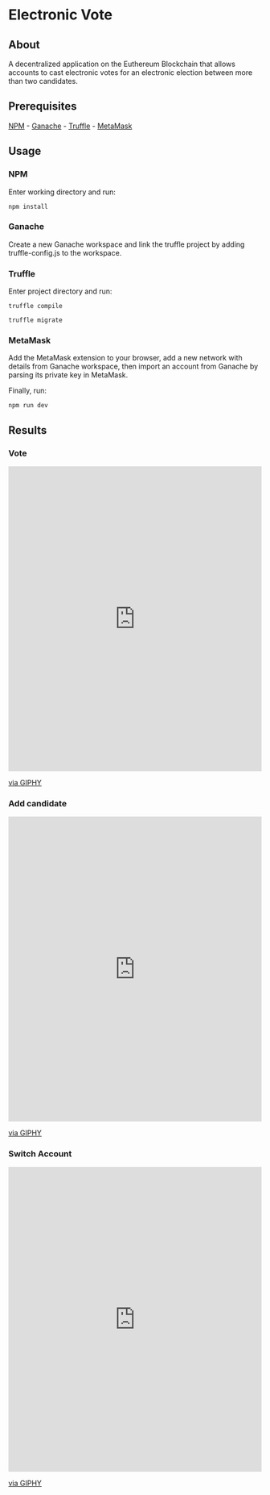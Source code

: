 # Electronic Vote

## About

A decentralized application on the Euthereum Blockchain that allows accounts to cast electronic votes for an electronic election between more than two candidates.

## Prerequisites

[NPM](https://www.npmjs.com/) -
[Ganache](https://www.trufflesuite.com/ganache) -
[Truffle](https://trufflesuite.com/) -
[MetaMask](https://metamask.io/)

## Usage

### NPM
Enter working directory and run:
```
npm install
```
### Ganache
Create a new Ganache workspace and link the truffle project by adding truffle-config.js to the workspace.

### Truffle
Enter project directory and run:
```
truffle compile
```
```
truffle migrate
```
### MetaMask
Add the MetaMask extension to your browser, add a new network with details from Ganache workspace, then import an account from Ganache by parsing its private key in MetaMask.

Finally, run:
```
npm run dev
```

## Results

### Vote
<div style="width:100%;height:0;padding-bottom:120%;position:relative;"><iframe src="https://giphy.com/embed/pHZrb4ZscB6apHTtcT" width="100%" height="100%" style="position:absolute" frameBorder="0" class="giphy-embed" allowFullScreen></iframe></div><p><a href="https://giphy.com/gifs/pHZrb4ZscB6apHTtcT">via GIPHY</a></p>

### Add candidate
<div style="width:100%;height:0;padding-bottom:120%;position:relative;"><iframe src="https://giphy.com/embed/rXQx0h3noPvcMAfCk5" width="100%" height="100%" style="position:absolute" frameBorder="0" class="giphy-embed" allowFullScreen></iframe></div><p><a href="https://giphy.com/gifs/rXQx0h3noPvcMAfCk5">via GIPHY</a></p>

### Switch Account
<div style="width:100%;height:0;padding-bottom:120%;position:relative;"><iframe src="https://giphy.com/embed/z8cOXWunrj24mFehOM" width="100%" height="100%" style="position:absolute" frameBorder="0" class="giphy-embed" allowFullScreen></iframe></div><p><a href="https://giphy.com/gifs/z8cOXWunrj24mFehOM">via GIPHY</a></p>